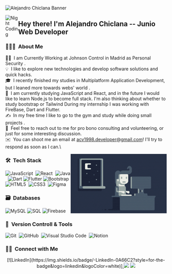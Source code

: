 ![Alejandro Chiclana Banner](https://i.imgur.com/WpwTCDe.png)

<img alt="Night Coding" src="./assets/Hand%20Wave.gif" width='40' align="left"/><h2 align="left">Hey there! I'm Alejandro Chiclana -- Junio Web Developer </h2>

<!-- ## 👋 &nbsp;Hey there! I'm Alejandro Chiclana - Junior Web Developer-->

### 👨🏻‍💻 &nbsp;About Me

👨‍💻 &nbsp;I am Currently Working at Johnson Control in Madrid as Personal Security .\
💡 &nbsp;I like to explore new technologies and develop software solutions and quick hacks.\
🎓 &nbsp;I recently finished my studies in Multiplatform Application Development, but I leaned more towards webs' world .\
🌱 &nbsp;I am currently studying JavaScript and React, and in the future I would like to learn Node.js to become full stack. I'm also thinking about whether to study bootstrap or Tailwind 
During my internship I was working with FireBase, Dart and Flutter.\
✍️ &nbsp;In my free time I like to go to the gym and study while doing small projects .\
💬 &nbsp;Feel free to reach out to me for pro bono consulting and volunteering, or just for some interesting discussion.\
✉️ &nbsp;You can shoot me an email at acv1998.developer@gmail.com! I'll try to respond as soon as I can.\


<img alt="Night Coding" src="https://raw.githubusercontent.com/AVS1508/AVS1508/master/assets/Night-Coding.gif" align="right"/>

### 🛠 &nbsp;Tech Stack

![JavaScript](https://img.shields.io/badge/javascript-%23323330.svg?style=for-the-badge&logo=javascript&logoColor=%23F7DF1E)&nbsp;
![React](https://img.shields.io/badge/-ReactJs-61DAFB?logo=react&logoColor=white&style=for-the-badge)&nbsp;
![Java](https://img.shields.io/badge/java-%23ED8B00.svg?style=for-the-badge&logo=java&logoColor=white)&nbsp;
![Dart](https://img.shields.io/badge/Dart-2.19-blue?style=for-the-badge&logo=dart&logoColor=white)
![Flutter](https://img.shields.io/badge/Flutter-3.13-blue?style=for-the-badge&logo=flutter&logoColor=white)
![Bootstrap](https://img.shields.io/badge/bootstrap-%23563D7C.svg?style=for-the-badge&logo=bootstrap&logoColor=white)&nbsp;
![HTML5](https://img.shields.io/badge/html5-%23E34F26.svg?style=for-the-badge&logo=html5&logoColor=white)&nbsp;
![CSS3](https://img.shields.io/badge/css3-%231572B6.svg?style=for-the-badge&logo=css3&logoColor=white)&nbsp;
![Figma](https://img.shields.io/badge/figma-%23F24E1E.svg?style=for-the-badge&logo=figma&logoColor=white)&nbsp;

### 🗃 &nbsp;Databases

![MySQL](https://img.shields.io/badge/MySQL-5.7-blue)
![SQL](https://img.shields.io/badge/SQL-Structured%20Query%20Language-orange)
![Firebase](https://img.shields.io/badge/Firebase-🔥-yellow?style=for-the-badge&logo=firebase&logoColor=black)


### 🧰 &nbsp;Version Controll & Tools 

![Git](https://img.shields.io/badge/git-%23F05033.svg?style=for-the-badge&logo=git&logoColor=white)&nbsp;
![GitHub](https://img.shields.io/badge/github-%23121011.svg?style=for-the-badge&logo=github&logoColor=white)&nbsp;
![Visual Studio Code](https://img.shields.io/badge/Visual%20Studio%20Code-0078d7.svg?style=for-the-badge&logo=visual-studio-code&logoColor=white)&nbsp;
![Notion](https://img.shields.io/badge/Notion-%23000000.svg?style=for-the-badge&logo=notion&logoColor=white)&nbsp;


### 🤝🏻 &nbsp;Connect with Me

<p align="center">
[![LinkedIn](https://img.shields.io/badge/-LinkedIn-0A66C2?style=for-the-badge&logo=linkedin&logoColor=white)]<a href="(www.linkedin.com/in/alejandro-chiclana-5ba5121a9)"> </a>
<a href="mailto:adityakanoiofficial@gmail.com"><img src="https://img.shields.io/badge/-Adityakanoi-D14836?style=flat&logo=Gmail&logoColor=white"/></a>
<a href="https://www.instagram.com/aditya_kanoi123/"><img src="https://img.shields.io/badge/-Adityakanoi123-E4405F?style=flat&logo=Instagram&logoColor=white"/></a>

</p>
